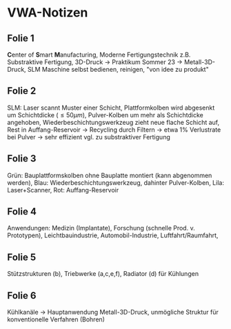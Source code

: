 # VWA-Notizen

## Folie 1 

**C**enter of **S**mart **M**anufacturing,
Moderne Fertigungstechnik z.B. Substraktive Fertigung, 
3D-Druck -> Praktikum Sommer 23 -> Metall-3D-Druck, 
SLM Maschine selbst bedienen, reinigen, "von idee zu produkt"

## Folie 2

SLM: Laser scannt Muster einer Schicht, Plattformkolben wird abgesenkt um
Schichtdicke ($\le50\mu m$), Pulver-Kolben um mehr als Schichtdicke angehoben,
Wiederbeschichtungswerkzeug zieht neue flache Schicht auf,
Rest in Auffang-Reservoir -> Recycling durch Filtern -> etwa 1% Verlustrate
bei Pulver -> sehr effizient vgl. zu substraktiver Fertigung
## Folie 3

Grün: Bauplattformskolben ohne Bauplatte montiert (kann abgenommen werden),
Blau: Wiederbeschichtungswerkzeug, dahinter Pulver-Kolben, 
Lila: Laser+Scanner, Rot: Auffang-Reservoir

## Folie 4

Anwendungen: Medizin (Implantate), 
Forschung (schnelle Prod. v. Prototypen), 
Leichtbauindustrie, Automobil-Industrie, Luftfahrt/Raumfahrt,

## Folie 5

Stützstrukturen (b), Triebwerke (a,c,e,f), Radiator (d) für Kühlungen

## Folie 6

Kühlkanäle -> Hauptanwendung Metall-3D-Druck, unmögliche Struktur für konventionelle Verfahren (Bohren)

